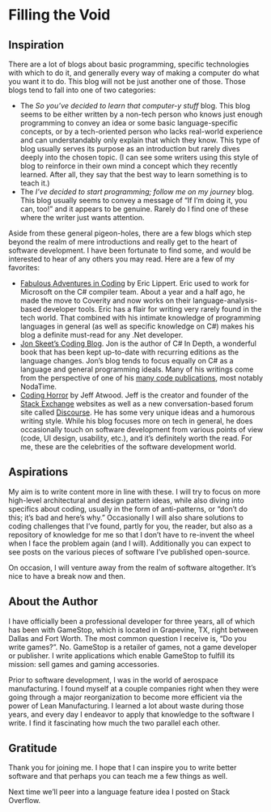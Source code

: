 # Filling the Void

## Inspiration

There are a lot of blogs about basic programming, specific technologies with which to do it, and generally every way of making a computer do what you want it to do. This blog will not be just another one of those. Those blogs tend to fall into one of two categories:

- The *So you’ve decided to learn that computer-y stuff* blog. This blog seems to be either written by a non-tech person who knows just enough programming to convey an idea or some basic language-specific concepts, or by a tech-oriented person who lacks real-world experience and can understandably only explain that which they know. This type of blog usually serves its purpose as an introduction but rarely dives deeply into the chosen topic. (I can see some writers using this style of blog to reinforce in their own mind a concept which they recently learned. After all, they say that the best way to learn something is to teach it.)
- The *I’ve decided to start programming; follow me on my journey* blog. This blog usually seems to convey a message of “If I’m doing it, you can, too!” and it appears to be genuine. Rarely do I find one of these where the writer just wants attention.

Aside from these general pigeon-holes, there are a few blogs which step beyond the realm of mere introductions and really get to the heart of software development. I have been fortunate to find some, and would be interested to hear of any others you may read. Here are a few of my favorites:

- [Fabulous Adventures in Coding](http://ericlippert.com/) by Eric Lippert. Eric used to work for Microsoft on the C# compiler team. About a year and a half ago, he made the move to Coverity and now works on their language-analysis-based developer tools. Eric has a flair for writing very rarely found in the tech world. That combined with his intimate knowledge of programming languages in general (as well as specific knowledge on C#) makes his blog a definite must-read for any .Net developer.
- [Jon Skeet’s Coding Blog](http://codeblog.jonskeet.uk/). Jon is the author of C# In Depth, a wonderful book that has been kept up-to-date with recurring editions as the language changes. Jon’s blog tends to focus equally on C# as a language and general programming ideals. Many of his writings come from the perspective of one of his [many code publications](https://www.nuget.org/profiles/jon%20skeet), most notably NodaTime.
- [Coding Horror](http://blog.codinghorror.com/) by Jeff Atwood. Jeff is the creator and founder of the [Stack Exchange](http://stackexchange.com/) websites as well as a new conversation-based forum site called [Discourse](http://www.discourse.org/). He has some very unique ideas and a humorous writing style. While his blog focuses more on tech in general, he does occasionally touch on software development from various points of view (code, UI design, usability, etc.), and it’s definitely worth the read.
For me, these are the celebrities of the software development world.

## Aspirations

My aim is to write content more in line with these. I will try to focus on more high-level architectural and design pattern ideas, while also diving into specifics about coding, usually in the form of anti-patterns, or “don’t do this; it’s bad and here’s why.” Occasionally I will also share solutions to coding challenges that I’ve found, partly for you, the reader, but also as a repository of knowledge for me so that I don’t have to re-invent the wheel when I face the problem again (and I will). Additionally you can expect to see posts on the various pieces of software I’ve published open-source.

On occasion, I will venture away from the realm of software altogether. It’s nice to have a break now and then.

## About the Author

I have officially been a professional developer for three years, all of which has been with GameStop, which is located in Grapevine, TX, right between Dallas and Fort Worth. The most common question I receive is, “Do you write games?”. No. GameStop is a retailer of games, not a game developer or publisher. I write applications which enable GameStop to fulfill its mission: sell games and gaming accessories.

Prior to software development, I was in the world of aerospace manufacturing. I found myself at a couple companies right when they were going through a major reorganization to become more efficient via the power of Lean Manufacturing. I learned a lot about waste during those years, and every day I endeavor to apply that knowledge to the software I write. I find it fascinating how much the two parallel each other.

## Gratitude

Thank you for joining me. I hope that I can inspire you to write better software and that perhaps you can teach me a few things as well.

Next time we’ll peer into a language feature idea I posted on Stack Overflow.